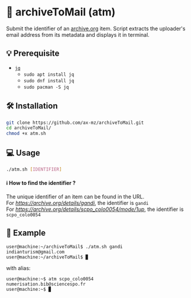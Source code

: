 # 📧 archiveToMail (atm)
Submit the identifier of an [archive.org](https://archive.org/) item. Script extracts the uploader's email address from its metadata and displays it in terminal.<br>

## 💡 Prerequisite
* [`jq`](https://stedolan.github.io/jq/download/)
  - `sudo apt install jq`
  - `sudo dnf install jq`
  - `sudo pacman -S jq`

## 🛠️ Installation
```bash
git clone https://github.com/ax-mz/archiveToMail.git
cd archiveToMail/
chmod +x atm.sh
```

## 💻 Usage
```bash
./atm.sh [IDENTIFIER]
```

#### ℹ️ How to find the identifier ?
The unique identifier of an item can be found in the URL. <br>
For *https://archive.org/details/gandi*, the identifier is `gandi` <br>
For *https://archive.org/details/scpo_colo0054/mode/1up*, the identifier is `scpo_colo0054`

## 👀 Example
```console
user@machine:~/archiveToMail$ ./atm.sh gandi
indianturism@gmail.com
user@machine:~/archiveToMail$ ▉
```
with alias:
```console
user@machine:~$ atm scpo_colo0054
numerisation.bib@sciencespo.fr
user@machine:~$ ▉
```

